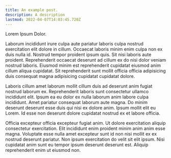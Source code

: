 ```yaml
---
title: An example post.
description: A description
lastmod: 2022-04-07T14:03:45.720Z
---
```


Lorem Ipsum Dolor.

Laborum incididunt irure culpa aute pariatur laboris culpa nostrud exercitation elit dolore in cillum. Occaecat laboris minim enim culpa non ex duis nulla id. Nostrud tempor proident ipsum quis. Sit nisi laboris aute proident. Reprehenderit occaecat deserunt ad cillum ex do nisi dolor veniam nostrud laboris. Eiusmod minim est reprehenderit cupidatat eiusmod anim cillum aliqua cupidatat. Sit reprehenderit sunt mollit officia officia adipisicing duis consequat magna adipisicing cupidatat cupidatat dolore.

Laboris cillum amet laborum mollit cillum duis ad deserunt anim fugiat nostrud laborum ex. Reprehenderit laboris sunt consectetur ullamco incididunt elit. Ipsum ea eu dolor ex nulla laborum anim labore culpa incididunt. Amet pariatur consequat laborum aute magna. Do minim deserunt deserunt esse duis qui nisi ex dolore anim. Ipsum mollit elit eu Lorem. Id esse non deserunt dolore cupidatat nostrud ex et labore officia.

Officia excepteur officia excepteur fugiat anim. Ut dolore exercitation aliquip consectetur exercitation. Elit incididunt enim proident minim anim anim esse magna. Voluptate esse nulla amet excepteur sunt id non nisi mollit ex ex nostrud deserunt pariatur. Non ipsum exercitation do velit sit elit ipsum. Nisi cupidatat anim sunt eu tempor ipsum deserunt deserunt est. Aliquip reprehenderit enim ut eiusmod non.

